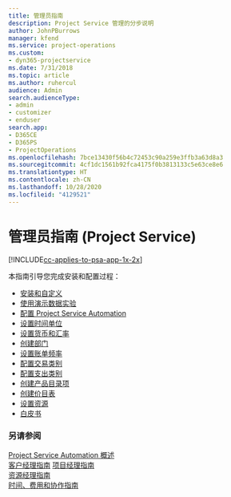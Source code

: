 ```yaml
---
title: 管理员指南
description: Project Service 管理的分步说明
author: JohnPBurrows
manager: kfend
ms.service: project-operations
ms.custom:
- dyn365-projectservice
ms.date: 7/31/2018
ms.topic: article
ms.author: ruhercul
audience: Admin
search.audienceType:
- admin
- customizer
- enduser
search.app:
- D365CE
- D365PS
- ProjectOperations
ms.openlocfilehash: 7bce13430f56b4c72453c90a259e3ffb3a63d8a3
ms.sourcegitcommit: 4cf1dc1561b92fca4175f0b3813133c5e63ce8e6
ms.translationtype: HT
ms.contentlocale: zh-CN
ms.lasthandoff: 10/28/2020
ms.locfileid: "4129521"
---
```

# <a name="administrator-guide-project-service"></a>管理员指南 (Project Service)

[!INCLUDE[cc-applies-to-psa-app-1x-2x](../includes/cc-applies-to-psa-app-1x-2x.md)]

本指南引导您完成安装和配置过程：  
  
- [安装和自定义](install-customize.md)
- [使用演示数据实验](use-demo-data.md)
- [配置 Project Service Automation](configure.md)
- [设置时间单位](set-up-time-units.md)
- [设置货币和汇率](set-up-currencies-exchange-rates.md)
- [创建部门](create-organizational-units.md)
- [设置账单频率](set-up-invoice-frequencies.md)
- [配置交易类别](configure-transaction-categories.md)
- [配置支出类别](configure-expense-categories.md)
- [创建产品目录项](create-product-catalog-items.md)
- [创建价目表](create-price-list.md)
- [设置资源](set-up-resources.md)
- [白皮书](white-papers.md)
  
### <a name="see-also"></a>另请参阅  
 [Project Service Automation 概述](../psa/overview.md)    
 [客户经理指南](../psa/account-manager-guide.md) [项目经理指南](../psa/project-manager-guide.md)   
 [资源经理指南](../psa/resource-manager-guide.md)   
 [时间、费用和协作指南](../psa/time-expense-collaboration-guide.md)
